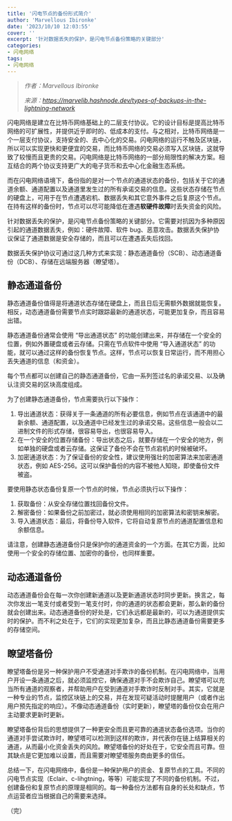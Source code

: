 ```yaml
---
title: '闪电节点的备份形式简介'
author: 'Marvellous Ibironke'
date: '2023/10/10 12:03:55'
cover: ''
excerpt: '针对数据丢失的保护，是闪电节点备份策略的关键部分'
categories:
- 闪电网络
tags:
- 闪电网络
---
```



> *作者：Marvellous Ibironke*
> 
> *来源：<https://marvelib.hashnode.dev/types-of-backups-in-the-lightning-network>*



闪电网络是建立在比特币网络基础上的二层支付协议。它的设计目标是提高比特币网络的可扩展性，并提供近乎即时的、低成本的支付。与之相对，比特币网络是一个一层支付协议，支持安全的、去中心化的交易。闪电网络的运行不触及区块链，所以可以实现更快和更便宜的交易，而比特币网络的交易必须写入区块链，这就导致了较慢而且更贵的交易。闪电网络是比特币网络的一部分局限性的解决方案。相互结合的两个协议支持更广大的电子货币和去中心化金融生态系统。

而在闪电网络语境下，备份指的是对一个节点的通道状态的备份，包括关于它的通道余额、通道配置以及通道里发生过的所有承诺交易的信息。这些状态存储在节点的硬盘上，可用于在节点遭遇宕机、数据丢失和其它意外事件之后复原这个节点。在持有这样的备份时，节点可以尽可能降低在遭遇**软硬件故障**时丢失资金的风险。

针对数据丢失的保护，是闪电节点备份策略的关键部分。它需要对抗因为多种原因引起的通道数据丢失，例如：硬件故障、软件 bug、恶意攻击。数据丢失保护协议保证了通道数据是安全存储的，而且可以在遭遇丢失后找回。

数据丢失保护协议可通过这几种方式来实现：静态通道备份（SCB）、动态通道备份（DCB）、存储在远端服务器（瞭望塔）。

## 静态通道备份

静态通道备份值得是将通道状态存储在硬盘上，而且日后无需额外数据就能恢复。相反，动态通道备份需要节点实时跟踪最新的通道状态，可能更加复杂，而且容易出错。

静态通道备份通常会使用 “导出通道状态” 的功能创建出来，并存储在一个安全的位置，例如外置硬盘或者云存储。只需在节点软件中使用 “导入通道状态” 的功能，就可以通过这样的备份恢复节点。这样，节点可以恢复日常运行，而不用担心丢失通道的信息（和资金）。

每个节点都可以创建自己的静态通道备份，它由一系列签过名的承诺交易、以及确认注资交易的区块高度组成。

为了创建静态通道备份，节点需要执行以下操作：

1. 导出通道状态：获得关于一条通道的所有必要信息，例如节点在该通道中的最新余额、通道配置，以及通道中已经发生过的承诺交易。这些信息一般会以二进制文件的形式存储，很容易导出，也很容易导入。
2. 在一个安全的位置存储备份：导出状态之后，就要存储在一个安全的地方，例如单独的硬盘或者云存储。这保证了备份不会在节点宕机的时候被破坏。
3. 加密通道状态：为了保证备份的安全性，建议使用强壮的加密算法来加密通道状态，例如 AES-256。这可以保护备份的内容不被他人知晓，即使备份文件被盗。

要使用静态状态备份复原一个节点的时候，节点必须执行以下操作：

1. 获取备份：从安全存储位置找回备份文件。
2. 解密备份：如果备份之前加密过，就必须使用相同的加密算法和密钥来解密。
3. 导入通道状态：最后，将备份导入软件，它将自动复原节点的通道配置信息和余额信息。

请注意，创建静态通道备份只是保护你的通道资金的一个方面。在其它方面，比如使用一个安全的存储位置、加密你的备份，也同样重要。

## 动态通道备份

动态通道备份会在每一次你创建新通道以及更新通道状态时同步更新。换言之，每次你发出一笔支付或者受到一笔支付时，你的通道的状态都会更新，那么新的备份就会创建出来。动态通道备份的好处是，它们永远都是最新的，可以为通道提供实时的保护。而不利之处在于，它们的实现更加复杂，而且比静态通道备份需要更多的存储空间。

## 瞭望塔备份

瞭望塔备份是另一种保护用户不受通道对手欺诈的备份机制。在闪电网络中，当用户开设一条通道之后，就必须监控它，确保通道对手不会欺诈自己。瞭望塔可以充当所有通道的观察者，并帮助用户在受到通道对手欺诈时反制对手。其实，它就是一种专业的节点，监控区块链上的交易，并在发现可疑活动时提醒用户（或者作出用户预先指定的响应）。不像动态通道备份（实时更新），瞭望塔的备份仅会在用户主动要求更新时更新。

瞭望塔备份背后的思想提供了一种更安全而且更可靠的通道状态备份选项。当你的通道对手尝试欺诈时，瞭望塔可以检测到这样的欺诈，并代表你在链上结算相关的通道，从而最小化资金丢失的风险。瞭望塔备份的好处在于，它安全而且可靠。但其缺点是它更加难以设置，而且需要对瞭望塔服务商由更多的信任。

总结一下，在闪电网络中，备份是一种保护用户的资金、复原节点的工具。不同的闪电节点实现（Eclair、c-lihgtning，等等）可能实现了不同的备份机制。不过，创建备份和复原节点的原理是相同的。每一种备份方法都有自身的长处和缺点，节点运营者应当根据自己的需要来选择。

（完）



